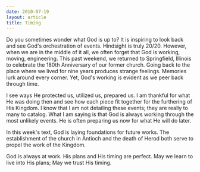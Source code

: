 ```yaml
---
date: 2010-07-19
layout: article
title: Timing
---
```


Do you sometimes wonder what God is up to?  It is inspiring to look back and see God's orchestration of events.  Hindsight is truly 20/20.  However, when we are in the middle of it all, we often forget that God is working, moving, engineering.  This past weekend, we returned to Springfield, Illinois to  celebrate the 180th Anniversary of our former church.  Going back to the place where we lived for nine years produces strange feelings.  Memories lurk around every corner.  Yet, God's working is evident as we peer back through time.

I see ways He protected us, utilized us, prepared us.  I am thankful for what He was doing then and see how each piece fit together for the furthering of His Kingdom.  I know that I am not detailing these events; they are really to many to catalog.  What I am saying is that God is always working through the most unlikely events.  He is often preparing us now for what He will do later.

In this week's text, God is laying foundations for future works.  The establishment of the church in Antioch and the death of Herod both serve to propel the work of the Kingdom.

God is always at work.  His plans and His timing are perfect.  May we learn to live into His plans; May we trust His timing.
